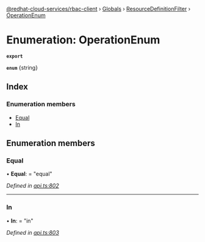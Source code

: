 [@redhat-cloud-services/rbac-client](../README.md) › [Globals](../globals.md) › [ResourceDefinitionFilter](../modules/resourcedefinitionfilter.md) › [OperationEnum](resourcedefinitionfilter.operationenum.md)

# Enumeration: OperationEnum

**`export`** 

**`enum`** {string}

## Index

### Enumeration members

* [Equal](resourcedefinitionfilter.operationenum.md#equal)
* [In](resourcedefinitionfilter.operationenum.md#in)

## Enumeration members

###  Equal

• **Equal**: = "equal"

*Defined in [api.ts:802](https://github.com/RedHatInsights/javascript-clients/blob/master/packages/rbac/api.ts#L802)*

___

###  In

• **In**: = "in"

*Defined in [api.ts:803](https://github.com/RedHatInsights/javascript-clients/blob/master/packages/rbac/api.ts#L803)*
